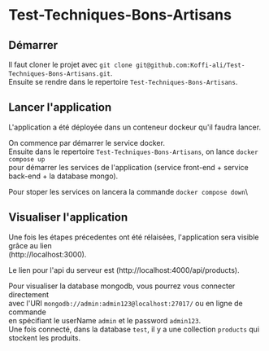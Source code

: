 # Test-Techniques-Bons-Artisans

## Démarrer
Il faut cloner le projet avec `git clone git@github.com:Koffi-ali/Test-Techniques-Bons-Artisans.git`.\
Ensuite se rendre dans le repertoire `Test-Techniques-Bons-Artisans`\.

## Lancer l'application
L'application a été déployée dans un conteneur dockeur qu'il faudra lancer.

On commence par démarrer le service docker.\
Ensuite dans le repertoire `Test-Techniques-Bons-Artisans`, on lance `docker compose up`\
pour démarrer les services de  l'application (service front-end + service back-end + la database mongo).

Pour stoper les services on lancera la commande `docker compose down`\


## Visualiser l'application
Une fois les étapes précedentes ont été rélaisées, l'application sera visible grâce au lien \
(http://localhost:3000).

Le lien pour l'api du serveur est (http://localhost:4000/api/products).

Pour visualiser la database mongodb, vous pourrez vous connecter directement \
avec l'URI `mongodb://admin:admin123@localhost:27017/` ou en ligne de commande \
en spécifiant le userName `admin` et le password `admin123`.\
Une fois connecté, dans la database `test`, il y a une collection `products` qui stockent les produits.

